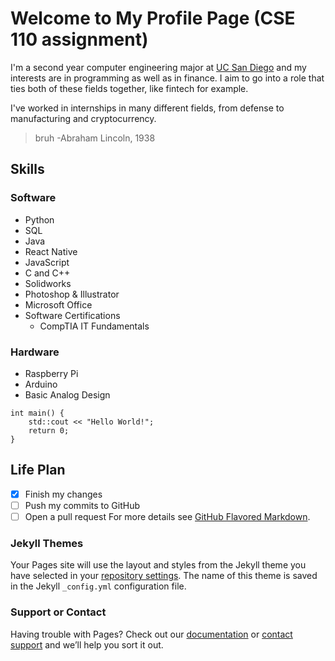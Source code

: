 


# Welcome to My Profile Page (CSE 110 assignment)

I'm a second year computer engineering major at [UC San Diego](https://ucsd.edu/) and my interests are in programming as well as in finance. I aim to go into a role that ties both of these fields together, like fintech for example.

I've worked in internships in many different fields, from defense to manufacturing and cryptocurrency.

> bruh
-Abraham Lincoln, 1938

## Skills

### Software

- Python
- SQL
- Java
- React Native
- JavaScript
- C and C++
- Solidworks
- Photoshop & Illustrator
- Microsoft Office
- Software Certifications
  - CompTIA IT Fundamentals

### Hardware

- Raspberry Pi
- Arduino
- Basic Analog Design

```
int main() {
    std::cout << "Hello World!";
    return 0;
}

```
## Life Plan
- [x] Finish my changes
- [ ] Push my commits to GitHub
- [ ] Open a pull request
For more details see [GitHub Flavored Markdown](https://guides.github.com/features/mastering-markdown/).

### Jekyll Themes

Your Pages site will use the layout and styles from the Jekyll theme you have selected in your [repository settings](https://github.com/ainesh01/ainesh01.github.io/settings). The name of this theme is saved in the Jekyll `_config.yml` configuration file.

### Support or Contact

Having trouble with Pages? Check out our [documentation](https://docs.github.com/categories/github-pages-basics/) or [contact support](https://github.com/contact) and we’ll help you sort it out.

